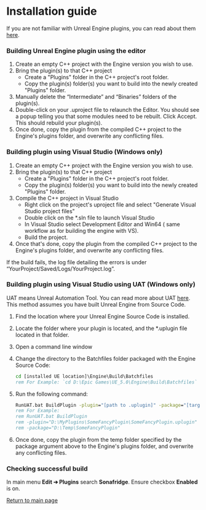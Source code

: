 Installation guide
==================

If you are not familiar with Unreal Engine plugins, you can read about them [here](https://docs.unrealengine.com/4.27/en-US/ProductionPipelines/Plugins/). 

### Building Unreal Engine plugin using the editor

1. Create an empty C++ project with the Engine version you wish to use.
1. Bring the plugin(s) to that C++ project
	- Create a "Plugins" folder in the C++ project's root folder.
	- Copy the plugin(s) folder(s) you want to build into the newly created "Plugins" folder.
1. Manually delete the “Intermediate” and “Binaries” folders of the plugin(s).
1. Double-click on your .uproject file to relaunch the Editor. You should see a popup telling you that some modules need to be rebuilt.   Click Accept.  This should rebuild your plugin(s).
1. Once done, copy the plugin from the compiled C++ project to the Engine's plugins folder, and overwrite any conflicting files.

### Building plugin using Visual Studio (Windows only)

1. Create an empty C++ project with the Engine version you wish to use.
1. Bring the plugin(s) to that C++ project
	- Create a "Plugins" folder in the C++ project's root folder.
	- Copy the plugin(s) folder(s) you want to build into the newly created "Plugins" folder.
1. Compile the C++ project in Visual Studio
	- Right click on the project's uproject file and select "Generate Visual Studio project files"
	- Double click on the *.sln file to launch Visual Studio
	- In Visual Studio select Development Editor and Win64 ( same workflow as for building the engine with VS).
	- Build the project.
4. Once that's done, copy the plugin from the compiled C++ project to the Engine's plugins folder, and overwrite any conflicting files.

If the build fails, the log file detailing the errors is under “YourProject/Saved/Logs/YourProject.log”. 

### Building plugin using Visual Studio using UAT (Windows only)

UAT means Unreal Automation Tool. You can read more about UAT [here](https://docs.unrealengine.com/4.27/en-US/ProductionPipelines/BuildTools/AutomationTool/). This method assumes you have built Unreal Engine from Source Code. 

1. Find the location where your Unreal Engine Source Code is installed.
1. Locate the folder where your plugin is located, and the *.uplugin file located in that folder.
1. Open a command line window
1. Change the directory to the Batchfiles folder packaged with the Engine Source Code:

	```bat
	cd [installed UE location]\Engine\Build\Batchfiles
	rem For Example: `cd D:\Epic Games\UE_5.0\Engine\Build\Batchfiles`
	```
1. Run the following command:

	```bat
	RunUAT.bat BuildPlugin -plugin="[path to .uplugin]" -package="[target dir]"
	rem For Example:
	rem RunUAT.bat BuildPlugin 
	rem -plugin="D:\MyPlugins\SomeFancyPlugin\SomeFancyPlugin.uplugin" 
	rem -package="D:\Temp\SomeFancyPlugin"
	```
1. Once done, copy the plugin from the temp folder specified by the package argument above to the Engine's plugins folder, and overwrite any conflicting files.

### Checking successful build

In main menu __Edit ➔ Plugins__ search __Sonafridge__. Ensure checkbox __Enabled__ is on. 

[Return to main page](index.md)

